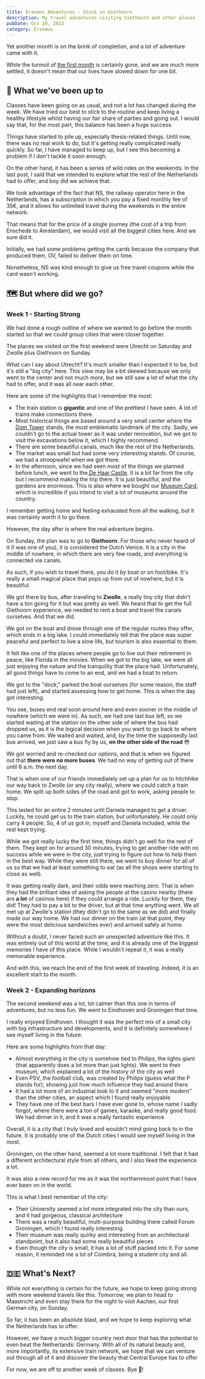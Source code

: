 ```yaml
---
title: Erasmus Adventures - Stuck in Giethoorn
description: My travel adventures visiting Giethoorn and other places
pubDate: Oct 20, 2023
category: Erasmus
---
```


Yet another month is on the brink of completion, and a lot of adventure came with it. 

While the turmoil of [the first month](https://www.tiagopbrodrigues.com/blog/erasmus-adventures---my-first-month-in-the-netherlands/) is certainly gone, and we are much more settled, it doesn't mean that our lives have slowed down for one bit.

## 🧭 What we've been up to

Classes have been going on as usual, and not a lot has changed during the week. We have tried our best to stick to the routine and keep living a healthy lifestyle whilst having our fair share of parties and going out. I would say that, for the most part, this balance has been a huge success.

Things have started to pile up, especially thesis-related things. Until now, there was no real work to do, but it's getting really complicated really quickly. So far, I have managed to keep up, but I see this becoming a problem if I don't tackle it soon enough.

On the other hand, it has been a series of wild rides on the weekends. In the last post, I said that we intended to explore what the rest of the Netherlands had to offer, and boy did we achieve that.

We took advantage of the fact that NS, the railway operator here in the Netherlands, has a subscription in which you pay a fixed monthly fee of 35€, and it allows for unlimited travel during the weekends in the entire network.

That means that for the price of a single journey (the cost of a trip from Enschede to Amsterdam), we would visit all the biggest cities here. And we sure did it.

Initially, we had some problems getting the cards because the company that produced them, OV, failed to deliver them on time.

Nonetheless, NS was kind enough to give us free travel coupons while the card wasn't working.

## 🗺 But where did we go?

### Week 1 - Starting Strong

We had done a rough outline of where we wanted to go before the month started so that we could group cities that were closer together.

The places we visited on the first weekend were Utrecht on Saturday and Zwolle plus Giethoorn on Sunday.

What can I say about Utrecht? It's much smaller than I expected it to be, but it's still a "big city" here. This view may be a bit skewed because we only went to the center and not much more, but we still saw a lot of what the city had to offer, and it was all near each other.

Here are some of the highlights that I remember the most:

- The train station is **gigantic** and one of the prettiest I have seen. A lot of trains make connections there.
- Most historical things are based around a very small center where the [Dom Tower](https://en.wikipedia.org/wiki/Dom_Tower_of_Utrecht) stands, the most emblematic landmark of the city. Sadly, we couldn't go to the actual tower as it was under renovation, but we got to visit the excavations below it, which I highly recommend.
- There are some beautiful canals, much like the rest of the Netherlands.
- The market was small but had some very interesting stands. Of course, we had a stroopwafel when we got there.
- In the afternoon, since we had seen most of the things we planned before lunch, we went to the[ De Haar Castle](https://www.kasteeldehaar.nl/english/?lang=en). It is a bit far from the city but I recommend making the trip there. It is just beautiful, and the gardens are enormous. This is also where we bought our [Museum Card](https://www.museum.nl/nl/museumkaart), which is incredible if you intend to visit a lot of museums around the country.

I remember getting home and feeling exhausted from all the walking, but it was certainly worth it to go there.

However, the day after is where the real adventure begins.

On Sunday, the plan was to go to **Giethoorn**. For those who never heard of it (I was one of you), it is considered the Dutch Venice. It is a city in the middle of nowhere, in which there are very few roads, and everything is connected via canals.

As such, if you wish to travel there, you do it by boat or on foot/bike. It's really a small magical place that pops up from out of nowhere, but it is beautiful.

We got there by bus, after traveling to **Zwolle**, a really tiny city that didn't have a ton going for it but was pretty as well. We heard that to get the full Giethoorn experience, we needed to rent a boat and travel the canals ourselves. And that we did.

We got on the boat and drove through one of the regular routes they offer, which ends in a big lake. I could immediately tell that the place was super peaceful and perfect to live a slow life, but tourism is also essential to them. 

It felt like one of the places where people go to live out their retirement in peace, like Florida in the movies. When we got to the big lake, we were all just enjoying the nature and the tranquility that the place had. Unfortunately, all good things have to come to an end, and we had a boat to return.

We got to the "dock," parked the boat ourselves (for some reason, the staff had just left), and started assessing how to get home. This is when the day got interesting.

You see, buses end real soon around here and even sooner in the middle of nowhere (which we were in). As such, we had one last bus left, so we started waiting at the station on the other side of where the bus had dropped us, as it is the logical decision when you want to go back to where you came from. We waited and waited, and, by the time the supposedly last bus arrived, we just saw a bus fly by us, **on the other side of the road** 😳

We got worried and re-checked our options, and that is when we figured out that **there were no more buses**. We had no way of getting out of there until 6 a.m. the next day.

That is when one of our friends immediately set up a plan for us to hitchhike our way back to Zwolle (or any city really), where we could catch a train home. We split up both sides of the road and got to work, asking people to stop.

This lasted for an entire 2 minutes until Daniela managed to get a driver. Luckily, he could get us to the train station, but unfortunately. He could only carry 4 people. So, 4 of us got in, myself and Daniela included, while the rest kept trying.

While we got really lucky the first time, things didn't go well for the rest of them. They kept on for around 30 minutes, trying to get another ride with no success while we were in the city, just trying to figure out how to help them in the best way. While they were still there, we went to buy dinner for all of us so that we had at least something to eat (as all the shops were starting to close as well).

It was getting really dark, and their odds were reaching zero. That is when they had the brilliant idea of asking the people at the casino nearby (there are **a lot** of casinos here) if they could arrange a ride. Luckily for them, they did! They had to pay a bit to the driver, but at that time anything went. We all met up at Zwolle's station (they didn't go to the same as we did) and finally made our way home. We had our dinner on the train (at that point, they were the most delicious sandwiches ever) and arrived safely at home.

Without a doubt, I never faced such an unexpected adventure like this. It was entirely out of this world at the time, and it is already one of the biggest memories I have of this place. While I wouldn't repeat it, it was a really memorable experience.

And with this, we reach the end of the first week of traveling. Indeed, it is an excellent start to the month.

### Week 2 - Expanding horizons

The second weekend was a lot, lot calmer than this one in terms of adventures, but no less fun. We went to Eindhoven and Groningen that time.

I really enjoyed Eindhoven. I thought it was the perfect mix of a small city with big infrastructure and developments, and it is definitely somewhere I see myself living in the future.

Here are some highlights from that day:

- Almost everything in the city is somehow tied to Philips, the lights giant (that apparently does a lot more than just lights). We went to their museum, which explained a lot of the history of the city as well
- Even PSV, the football club, was created by Philips (guess what the P stands for), showing just how much influence they had around there.
- It had a lot more of an industrial look to it and seemed "more modern" than the other cities, an aspect which I found really enjoyable
- They have one of the best bars I have ever gone to, whose name I sadly forgot, where there were a ton of games, karaoke, and really good food. We had dinner in it, and it was a really fantastic experience

Overall, it is a city that I truly loved and wouldn't mind going back to in the future. It is probably one of the Dutch cities I would see myself living in the most.

Groningen, on the other hand, seemed a lot more traditional. I felt that it had a different architectural style from all others, and I also liked the experience a lot.

It was also a new record for me as it was the northernmost point that I have ever been on in the world. 

This is what I best remember of the city:

- Their University seemed a lot more integrated into the city than ours, and it had gorgeous, classical architecture
- There was a really beautiful, multi-purpose building there called Forum Groningen, which I found really interesting.
- Their museum was really quirky and interesting from an architectural standpoint, but it also had some really beautiful pieces
- Even though the city is small, it has a lot of stuff packed into it. For some reason, it reminded me a lot of Coimbra, being a student city and all.

## 🇩‍🇪 What's Next?

While not everything is certain for the future, we hope to keep going strong with more weekend travels like this. Tomorrow, we plan to head to Maastricht and even stay there for the night to visit Aachen, our first German city, on Sunday. 

So far, it has been an absolute blast, and we hope to keep exploring what the Netherlands has to offer.

However, we have a much bigger country next door that has the potential to even beat the Netherlands: Germany. With all of its natural beauty and, more importantly, its extensive train network, we hope that we can venture out through all of it and discover the beauty that Central Europe has to offer

For now, we are off to another week of classes. Bye 👋!
